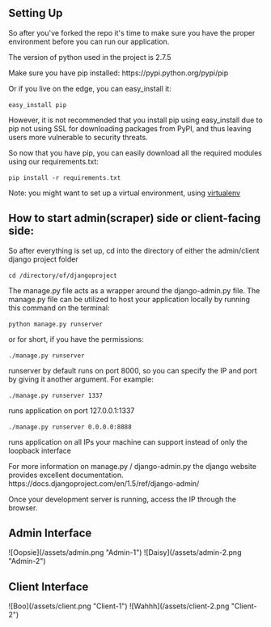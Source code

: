 <h2>Setting Up</h2>
<p>So after you've forked the repo it's time to make sure you have the proper environment before you can run our application.</p>
<p>The version of python used in the project is 2.7.5</p>
<p>Make sure you have pip installed: https://pypi.python.org/pypi/pip</p>
<p>Or if you live on the edge, you can easy_install it:</p>
<p><code>easy_install pip</code></p> 
<p>However, it is not recommended that you install pip using easy_install due to pip not using SSL for downloading packages from PyPI, and thus leaving users more vulnerable to security threats. </p>
<p>So now that you have pip, you can easily download all the required modules using our requirements.txt:</p>
<p><code>pip install -r requirements.txt</code></p>
<p>Note: you might want to set up a virtual environment, using <a href="http://www.virtualenv.org/en/latest/">virtualenv</a></p> 

<h2>How to start admin(scraper) side or client-facing side:</h2>
<p>So after everything is set up, cd into the directory of either the admin/client django project folder</p>
<p><code>cd /directory/of/djangoproject</code></p>
<p>The manage.py file acts as a wrapper around the django-admin.py file. The manage.py file can be utilized to host your application locally by running this command on the terminal:</p>
<p><code>python manage.py runserver</code></p>
<p>or for short, if you have the permissions:</p>
<p><code>./manage.py runserver</code></p>
<p>runserver by default runs on port 8000, so you can specify the IP and port by giving it another argument. For example:</p>

<p><code>./manage.py runserver 1337</code></p>
<p>runs application on port 127.0.0.1:1337</p> 

<p><code>./manage.py runserver 0.0.0.0:8888</code></p>
<p>runs application on all IPs your machine can support instead of only the loopback interface</p> 

<p>For more information on manage.py / django-admin.py the django website provides excellent documentation. https://docs.djangoproject.com/en/1.5/ref/django-admin/</p>
<p>Once your development server is running, access the IP through the browser.</p>

<h2>Admin Interface</h2>
![Oopsie](/assets/admin.png "Admin-1")
![Daisy](/assets/admin-2.png "Admin-2")

<h2>Client Interface</h2>
![Boo](/assets/client.png "Client-1")
![Wahhh](/assets/client-2.png "Client-2")
